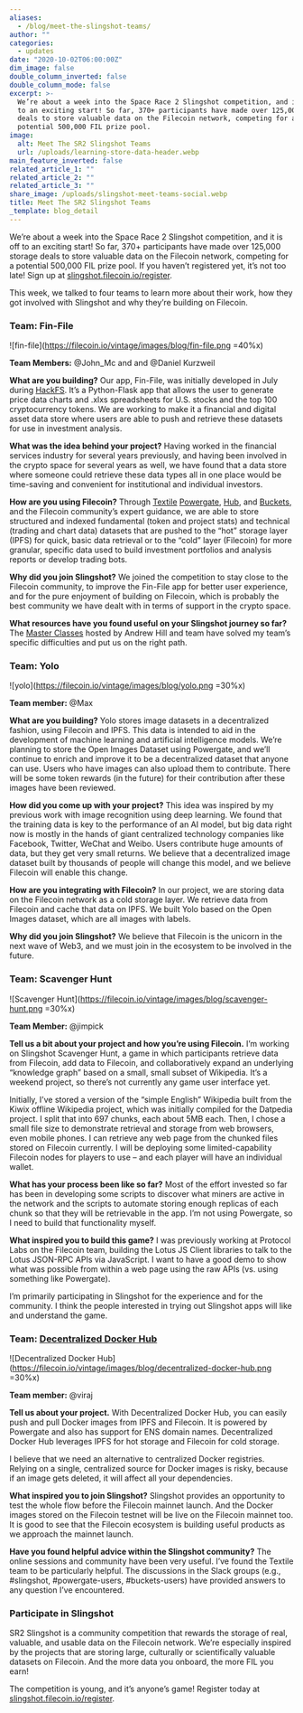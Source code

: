 ```yaml
---
aliases:
  - /blog/meet-the-slingshot-teams/
author: ""
categories:
  - updates
date: "2020-10-02T06:00:00Z"
dim_image: false
double_column_inverted: false
double_column_mode: false
excerpt: >-
  We’re about a week into the Space Race 2 Slingshot competition, and it is off
  to an exciting start! So far, 370+ participants have made over 125,000 storage
  deals to store valuable data on the Filecoin network, competing for a
  potential 500,000 FIL prize pool.
image:
  alt: Meet The SR2 Slingshot Teams
  url: /uploads/learning-store-data-header.webp
main_feature_inverted: false
related_article_1: ""
related_article_2: ""
related_article_3: ""
share_image: /uploads/slingshot-meet-teams-social.webp
title: Meet The SR2 Slingshot Teams
_template: blog_detail
---
```


We’re about a week into the Space Race 2 Slingshot competition, and it is off to an exciting start! So far, 370+ participants have made over 125,000 storage deals to store valuable data on the Filecoin network, competing for a potential 500,000 FIL prize pool. If you haven’t registered yet, it’s not too late! Sign up at [slingshot.filecoin.io/register](https://filecoin.io/blog/posts/the-journey-to-filecoin-mainnet-liftoff/).

This week, we talked to four teams to learn more about their work, how they got involved with Slingshot and why they’re building on Filecoin.

### Team: Fin-File

![fin-file](https://filecoin.io/vintage/images/blog/fin-file.png =40%x)

**Team Members:** @John_Mc and and @Daniel Kurzweil

**What are you building?** Our app, Fin-File, was initially developed in July during [HackFS](https://hackfs.com/). It’s a Python-Flask app that allows the user to generate price data charts and .xlxs spreadsheets for U.S. stocks and the top 100 cryptocurrency tokens. We are working to make it a financial and digital asset data store where users are able to push and retrieve these datasets for use in investment analysis.

**What was the idea behind your project?** Having worked in the financial services industry for several years previously, and having been involved in the crypto space for several years as well, we have found that a data store where someone could retrieve these data types all in one place would be time-saving and convenient for institutional and individual investors.

**How are you using Filecoin?** Through [Textile](http://textile.io/) [Powergate](https://docs.textile.io/powergate/), [Hub](https://docs.textile.io/hub/), and [Buckets](https://docs.textile.io/buckets/), and the Filecoin community’s expert guidance, we are able to store structured and indexed fundamental (token and project stats) and technical (trading and chart data) datasets that are pushed to the “hot” storage layer (IPFS) for quick, basic data retrieval or to the “cold” layer (Filecoin) for more granular, specific data used to build investment portfolios and analysis reports or develop trading bots.

**Why did you join Slingshot?** We joined the competition to stay close to the Filecoin community, to improve the Fin-File app for better user experience, and for the pure enjoyment of building on Filecoin, which is probably the best community we have dealt with in terms of support in the crypto space.

**What resources have you found useful on your Slingshot journey so far?** The [Master Classes](https://www.youtube.com/watch?v=Id4SRT9_2CM&feature=youtu.be&ab_channel=Filecoin) hosted by Andrew Hill and team have solved my team’s specific difficulties and put us on the right path.

### Team: Yolo

![yolo](https://filecoin.io/vintage/images/blog/yolo.png =30%x)

**Team member:** @Max

**What are you building?** Yolo stores image datasets in a decentralized fashion, using Filecoin and IPFS. This data is intended to aid in the development of machine learning and artificial intelligence models. We’re planning to store the Open Images Dataset using Powergate, and we’ll continue to enrich and improve it to be a decentralized dataset that anyone can use. Users who have images can also upload them to contribute. There will be some token rewards (in the future) for their contribution after these images have been reviewed.

**How did you come up with your project?** This idea was inspired by my previous work with image recognition using deep learning. We found that the training data is key to the performance of an AI model, but big data right now is mostly in the hands of giant centralized technology companies like Facebook, Twitter, WeChat and Weibo. Users contribute huge amounts of data, but they get very small returns. We believe that a decentralized image dataset built by thousands of people will change this model, and we believe Filecoin will enable this change.

**How are you integrating with Filecoin?** In our project, we are storing data on the Filecoin network as a cold storage layer. We retrieve data from Filecoin and cache that data on IPFS. We built Yolo based on the Open Images dataset, which are all images with labels.

**Why did you join Slingshot?** We believe that Filecoin is the unicorn in the next wave of Web3, and we must join in the ecosystem to be involved in the future.

### Team: Scavenger Hunt

![Scavenger Hunt](https://filecoin.io/vintage/images/blog/scavenger-hunt.png =30%x)

**Team Member:** @jimpick

**Tell us a bit about your project and how you’re using Filecoin.** I’m working on Slingshot Scavenger Hunt, a game in which participants retrieve data from Filecoin, add data to Filecoin, and collaboratively expand an underlying “knowledge graph” based on a small, small subset of Wikipedia. It’s a weekend project, so there’s not currently any game user interface yet.

Initially, I’ve stored a version of the “simple English” Wikipedia built from the Kiwix offline Wikipedia project, which was initially compiled for the Datpedia project. I split that into 697 chunks, each about 5MB each. Then, I chose a small file size to demonstrate retrieval and storage from web browsers, even mobile phones. I can retrieve any web page from the chunked files stored on Filecoin currently. I will be deploying some limited-capability Filecoin nodes for players to use – and each player will have an individual wallet.

**What has your process been like so far?** Most of the effort invested so far has been in developing some scripts to discover what miners are active in the network and the scripts to automate storing enough replicas of each chunk so that they will be retrievable in the app. I’m not using Powergate, so I need to build that functionality myself.

**What inspired you to build this game?** I was previously working at Protocol Labs on the Filecoin team, building the Lotus JS Client libraries to talk to the Lotus JSON-RPC APIs via JavaScript. I want to have a good demo to show what was possible from within a web page using the raw APIs (vs. using something like Powergate).

I’m primarily participating in Slingshot for the experience and for the community. I think the people interested in trying out Slingshot apps will like and understand the game.

### Team: [Decentralized Docker Hub](https://github.com/viraja1/decentralized_docker_hub)

![Decentralized Docker Hub](https://filecoin.io/vintage/images/blog/decentralized-docker-hub.png =30%x)

**Team member:** @viraj

**Tell us about your project.** With Decentralized Docker Hub, you can easily push and pull Docker images from IPFS and Filecoin. It is powered by Powergate and also has support for ENS domain names. Decentralized Docker Hub leverages IPFS for hot storage and Filecoin for cold storage.

I believe that we need an alternative to centralized Docker registries. Relying on a single, centralized source for Docker images is risky, because if an image gets deleted, it will affect all your dependencies.

**What inspired you to join Slingshot?** Slingshot provides an opportunity to test the whole flow before the Filecoin mainnet launch. And the Docker images stored on the Filecoin testnet will be live on the Filecoin mainnet too. It is good to see that the Filecoin ecosystem is building useful products as we approach the mainnet launch.

**Have you found helpful advice within the Slingshot community?** The online sessions and community have been very useful. I’ve found the Textile team to be particularly helpful. The discussions in the Slack groups (e.g., #slingshot, #powergate-users, #buckets-users) have provided answers to any question I’ve encountered.

### Participate in Slingshot

SR2 Slingshot is a community competition that rewards the storage of real, valuable, and usable data on the Filecoin network. We’re especially inspired by the projects that are storing large, culturally or scientifically valuable datasets on Filecoin. And the more data you onboard, the more FIL you earn!

The competition is young, and it’s anyone’s game! Register today at [slingshot.filecoin.io/register](https://filecoin.io/blog/posts/the-journey-to-filecoin-mainnet-liftoff/).
